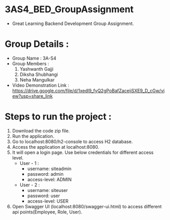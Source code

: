 # 3AS4_BED_GroupAssignment
- Great Learning Backend Development Group Assignment.

# Group Details :
- Group Name : 3A-S4
- Group Members :
    1. Yashwanth Gajji
    2. Diksha Shubhangi
    3. Neha Mangulkar
- Video Demonstration Link : https://drive.google.com/file/d/1xedl9_fyQ2gPoBafZaceijSXE9_D_cGw/view?usp=share_link

# Steps to run the project :
1. Download the code zip file.
2. Run the application.
3. Go to localhost:8080/h2-console to access H2 database.
4. Access the application at localhost:8080.
5. It will open a login page. Use below credentials for different access level.
    - User - 1 :
        - username: siteadmin
        - password: admin
        - access-level: ADMIN
    - User - 2 :
        - username: siteuser
        - password: user
        - access-level: USER
6. Open Swagger UI (localhost:8080/swagger-ui.html) to access different api points(Employee, Role, User).

